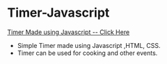 # Timer-Javascript
[Timer Made using Javascript -- Click Here](https://the-food-timer.netlify.app)
- Simple Timer made using Javascript ,HTML, CSS. 
- Timer can be used for cooking and other events.



